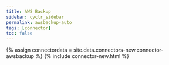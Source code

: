 ```yaml
---
title: AWS Backup
sidebar: cyclr_sidebar
permalink: awsbackup-auto
tags: [connector]
toc: false
---
```

{% assign connectordata = site.data.connectors-new.connector-awsbackup %}
{% include connector-new.html %}	